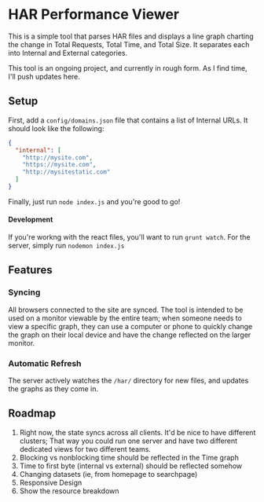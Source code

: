 # HAR Performance Viewer

This is a simple tool that parses HAR files and displays a line graph charting the change in Total Requests, Total Time, and Total Size. It separates each into Internal and External categories.

This tool is an ongoing project, and currently in rough form. As I find time, I'll push updates here.

## Setup

First, add a `config/domains.json` file that contains a list of Internal URLs. It should look like the following:

```json
{
  "internal": [
    "http://mysite.com",
    "https://mysite.com",
    "http://mysitestatic.com"
  ]
}
```

Finally, just run `node index.js` and you're good to go!

#### Development

If you're workng with the react files, you'll want to run `grunt watch`. For the server, simply run `nodemon index.js`


## Features

### Syncing

All browsers connected to the site are synced. The tool is intended to be used on a monitor viewable by the entire team; when someone needs to view a specific graph, they can use a computer or phone to quickly change the graph on their local device and have the change reflected on the larger monitor.

### Automatic Refresh

The server actively watches the `/har/` directory for new files, and updates the graphs as they come in.

## Roadmap

1. Right now, the state syncs across all clients. It'd be nice to have different clusters; That way you could run one server and have two different dedicated views for two different teams.
2. Blocking vs nonblocking time should be reflected in the Time graph
3. Time to first byte (internal vs external) should be reflected somehow
4. Changing datasets (ie, from homepage to searchpage)
5. Responsive Design
6. Show the resource breakdown
